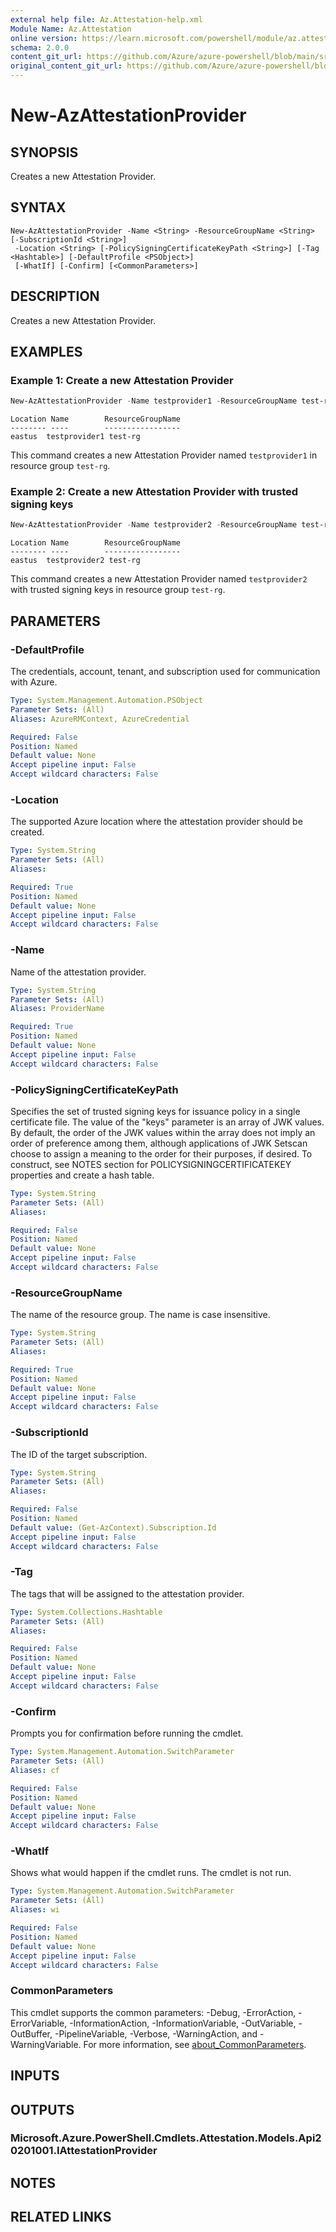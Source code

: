 ```yaml
---
external help file: Az.Attestation-help.xml
Module Name: Az.Attestation
online version: https://learn.microsoft.com/powershell/module/az.attestation/new-azattestationprovider
schema: 2.0.0
content_git_url: https://github.com/Azure/azure-powershell/blob/main/src/Attestation/Attestation/help/New-AzAttestationProvider.md
original_content_git_url: https://github.com/Azure/azure-powershell/blob/main/src/Attestation/Attestation/help/New-AzAttestationProvider.md
---
```


# New-AzAttestationProvider

## SYNOPSIS
Creates a new Attestation Provider.

## SYNTAX

```
New-AzAttestationProvider -Name <String> -ResourceGroupName <String> [-SubscriptionId <String>]
 -Location <String> [-PolicySigningCertificateKeyPath <String>] [-Tag <Hashtable>] [-DefaultProfile <PSObject>]
 [-WhatIf] [-Confirm] [<CommonParameters>]
```

## DESCRIPTION
Creates a new Attestation Provider.

## EXAMPLES

### Example 1: Create a new Attestation Provider
```powershell
New-AzAttestationProvider -Name testprovider1 -ResourceGroupName test-rg -Location "eastus"
```

```output
Location Name        ResourceGroupName
-------- ----        -----------------
eastus  testprovider1 test-rg
```

This command creates a new Attestation Provider named `testprovider1` in resource group `test-rg`.

### Example 2: Create a new Attestation Provider with trusted signing keys
```powershell
New-AzAttestationProvider -Name testprovider2 -ResourceGroupName test-rg -Location "eastus" -PolicySigningCertificateKeyPath .\cert1.pem
```

```output
Location Name        ResourceGroupName
-------- ----        -----------------
eastus  testprovider2 test-rg
```

This command creates a new Attestation Provider named `testprovider2` with trusted signing keys in resource group `test-rg`.

## PARAMETERS

### -DefaultProfile
The credentials, account, tenant, and subscription used for communication with Azure.

```yaml
Type: System.Management.Automation.PSObject
Parameter Sets: (All)
Aliases: AzureRMContext, AzureCredential

Required: False
Position: Named
Default value: None
Accept pipeline input: False
Accept wildcard characters: False
```

### -Location
The supported Azure location where the attestation provider should be created.

```yaml
Type: System.String
Parameter Sets: (All)
Aliases:

Required: True
Position: Named
Default value: None
Accept pipeline input: False
Accept wildcard characters: False
```

### -Name
Name of the attestation provider.

```yaml
Type: System.String
Parameter Sets: (All)
Aliases: ProviderName

Required: True
Position: Named
Default value: None
Accept pipeline input: False
Accept wildcard characters: False
```

### -PolicySigningCertificateKeyPath
Specifies the set of trusted signing keys for issuance policy in a single certificate file.
The value of the "keys" parameter is an array of JWK values.
By default, the order of the JWK values within the array does not imply an order of preference among them, although applications of JWK Setscan choose to assign a meaning to the order for their purposes, if desired.
To construct, see NOTES section for POLICYSIGNINGCERTIFICATEKEY properties and create a hash table.

```yaml
Type: System.String
Parameter Sets: (All)
Aliases:

Required: False
Position: Named
Default value: None
Accept pipeline input: False
Accept wildcard characters: False
```

### -ResourceGroupName
The name of the resource group.
The name is case insensitive.

```yaml
Type: System.String
Parameter Sets: (All)
Aliases:

Required: True
Position: Named
Default value: None
Accept pipeline input: False
Accept wildcard characters: False
```

### -SubscriptionId
The ID of the target subscription.

```yaml
Type: System.String
Parameter Sets: (All)
Aliases:

Required: False
Position: Named
Default value: (Get-AzContext).Subscription.Id
Accept pipeline input: False
Accept wildcard characters: False
```

### -Tag
The tags that will be assigned to the attestation provider.

```yaml
Type: System.Collections.Hashtable
Parameter Sets: (All)
Aliases:

Required: False
Position: Named
Default value: None
Accept pipeline input: False
Accept wildcard characters: False
```

### -Confirm
Prompts you for confirmation before running the cmdlet.

```yaml
Type: System.Management.Automation.SwitchParameter
Parameter Sets: (All)
Aliases: cf

Required: False
Position: Named
Default value: None
Accept pipeline input: False
Accept wildcard characters: False
```

### -WhatIf
Shows what would happen if the cmdlet runs.
The cmdlet is not run.

```yaml
Type: System.Management.Automation.SwitchParameter
Parameter Sets: (All)
Aliases: wi

Required: False
Position: Named
Default value: None
Accept pipeline input: False
Accept wildcard characters: False
```

### CommonParameters
This cmdlet supports the common parameters: -Debug, -ErrorAction, -ErrorVariable, -InformationAction, -InformationVariable, -OutVariable, -OutBuffer, -PipelineVariable, -Verbose, -WarningAction, and -WarningVariable. For more information, see [about_CommonParameters](http://go.microsoft.com/fwlink/?LinkID=113216).

## INPUTS

## OUTPUTS

### Microsoft.Azure.PowerShell.Cmdlets.Attestation.Models.Api20201001.IAttestationProvider

## NOTES

## RELATED LINKS
